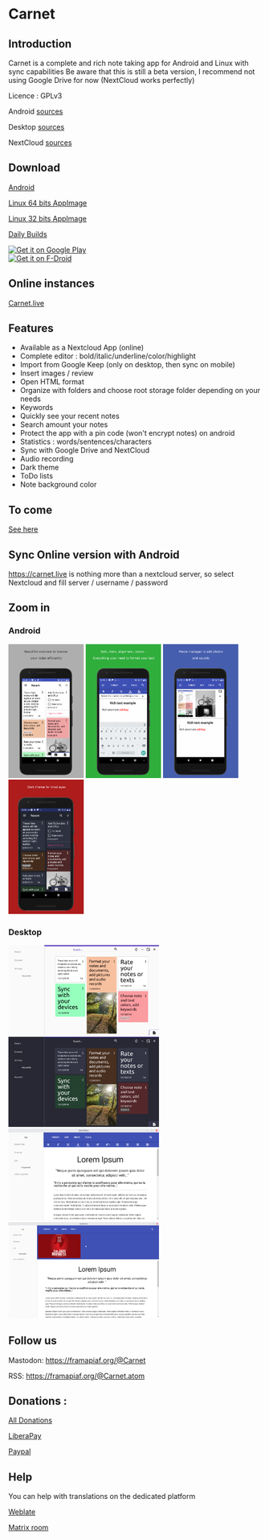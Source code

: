 # Carnet


## Introduction

Carnet is a complete and rich note taking app for Android and Linux with sync capabilities
Be aware that this is still a beta version, I recommend not using Google Drive for now (NextCloud works perfectly)

Licence : GPLv3

Android [sources](../../../CarnetAndroid)

Desktop [sources](../../../CarnetElectron)

NextCloud [sources](../../../CarnetNextcloud)


## Download

[Android](https://qn.phie.ovh/binaries/android/current.apk)

[Linux 64 bits AppImage](https://qn.phie.ovh/binaries/desktop/current64.AppImage)

[Linux 32 bits AppImage](https://qn.phie.ovh/binaries/desktop/current32.AppImage)

[Daily Builds](https://qn.phie.ovh/binaries)


[<img src="https://play.google.com/intl/en_us/badges/images/generic/en_badge_web_generic.png" alt="Get it on Google Play" height="60">](https://play.google.com/store/apps/details?id=com.spisoft.quicknote)	 
 [<img src="https://f-droid.org/badge/get-it-on.png" alt="Get it on F-Droid" height="60">](https://f-droid.org/app/com.spisoft.quicknote)

## Online instances

[Carnet.live](https://carnet.live)


## Features

- Available as a Nextcloud App (online)
- Complete editor : bold/italic/underline/color/highlight
- Import from Google Keep (only on desktop, then sync on mobile)
- Insert images / review
- Open HTML format
- Organize with folders and choose root storage folder depending on your needs
- Keywords
- Quickly see your recent notes
- Search amount your notes
- Protect the app with a pin code (won't encrypt notes) on android
- Statistics : words/sentences/characters
- Sync with Google Drive and NextCloud
- Audio recording
- Dark theme
- ToDo lists
- Note background color

## To come

[See here](TODO.md)



## Sync Online version with Android

https://carnet.live is nothing more than a nextcloud server, so select Nextcloud and fill server / username / password


## Zoom in




### Android


<img  src="intro/android/1.png" alt="android overview" width="150"> <img  src="intro/android/2.png" alt="android overview" width="150"> <img  src="intro/android/3.png" alt="android overview" width="150"> <img  src="intro/android/4.png" alt="android overview" width="150">




### Desktop

<img  src="intro/overview.png"  width="300"/> <img  src="intro/overview-dark.png"  width="300"/> <img src="intro/deskeditor.png" alt="desktop editor" width="300"> <img src="intro/mediamanager.png" width="300"/>



## Follow us

Mastodon: https://framapiaf.org/@Carnet

RSS: https://framapiaf.org/@Carnet.atom

## Donations :


[All Donations](https://donation.carnet.live)

[LiberaPay](https://liberapay.com/Phie)


[Paypal](https://www.paypal.com/cgi-bin/webscr?cmd=_s-xclick&hosted_button_id=YMHT55NSCLER6)

## Help

You can help with translations on the dedicated platform

[Weblate](https://weblate.lostpod.me)

[Matrix room](https://matrix.to/#/#carnet:gauchiste.club)
